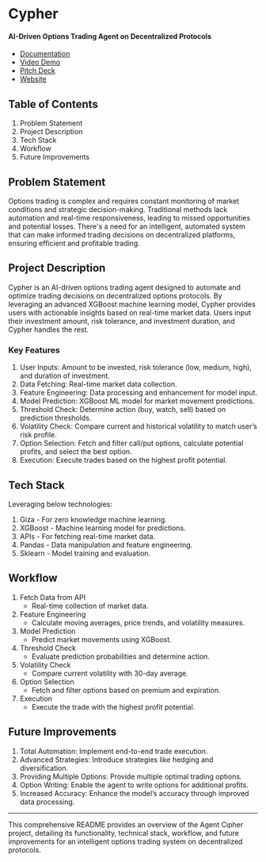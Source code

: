 # Cypher
#### AI-Driven Options Trading Agent on Decentralized Protocols

- [Documentation](#)
- [Video Demo](#)
- [Pitch Deck](#)
- [Website](#)

## Table of Contents

1. Problem Statement
2. Project Description
3. Tech Stack
4. Workflow
5. Future Improvements

## Problem Statement

Options trading is complex and requires constant monitoring of market conditions and strategic decision-making. Traditional methods lack automation and real-time responsiveness, leading to missed opportunities and potential losses. There's a need for an intelligent, automated system that can make informed trading decisions on decentralized platforms, ensuring efficient and profitable trading.

## Project Description

Cypher is an AI-driven options trading agent designed to automate and optimize trading decisions on decentralized options protocols. By leveraging an advanced XGBoost machine learning model, Cypher provides users with actionable insights based on real-time market data. Users input their investment amount, risk tolerance, and investment duration, and Cypher handles the rest.

### Key Features

1. User Inputs: Amount to be invested, risk tolerance (low, medium, high), and duration of investment.
2. Data Fetching: Real-time market data collection.
3. Feature Engineering: Data processing and enhancement for model input.
4. Model Prediction: XGBoost ML model for market movement predictions.
5. Threshold Check: Determine action (buy, watch, sell) based on prediction thresholds.
6. Volatility Check: Compare current and historical volatility to match user’s risk profile.
7. Option Selection: Fetch and filter call/put options, calculate potential profits, and select the best option.
8. Execution: Execute trades based on the highest profit potential.

## Tech Stack

Leveraging below technologies:

1. Giza - For zero knowledge machine learning.
2. XGBoost - Machine learning model for predictions.
3. APIs - For fetching real-time market data.
4. Pandas - Data manipulation and feature engineering.
5. Sklearn - Model training and evaluation.

## Workflow

1. Fetch Data from API
   - Real-time collection of market data.
2. Feature Engineering
   - Calculate moving averages, price trends, and volatility measures.
3. Model Prediction
   - Predict market movements using XGBoost.
4. Threshold Check
   - Evaluate prediction probabilities and determine action.
5. Volatility Check
   - Compare current volatility with 30-day average.
6. Option Selection
   - Fetch and filter options based on premium and expiration.
7. Execution
   - Execute the trade with the highest profit potential.

## Future Improvements

1. Total Automation: Implement end-to-end trade execution.
2. Advanced Strategies: Introduce strategies like hedging and diversification.
3. Providing Multiple Options: Provide multiple optimal trading options.
4. Option Writing: Enable the agent to write options for additional profits.
5. Increased Accuracy: Enhance the model’s accuracy through improved data processing.

---

This comprehensive README provides an overview of the Agent Cipher project, detailing its functionality, technical stack, workflow, and future improvements for an intelligent options trading system on decentralized protocols.